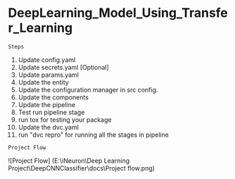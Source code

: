 # DeepLearning_Model_Using_Transfer_Learning

```
Steps

```
1. Update config.yaml
2. Update secrets.yaml [Optional]
3. Update params.yaml
4. Update the entity
5. Update the configuration manager in src config.
6. Update the components
7. Update the pipeline
8. Test run pipeline stage
9. run tox for testing your package
10. Update the dvc.yaml
11. run "dvc repro" for running all the stages in pipeline

```
Project Flow
```
![Project Flow] (E:\iNeuron\Deep Learning Project\DeepCNNClassifier\docs\Project flow.png)